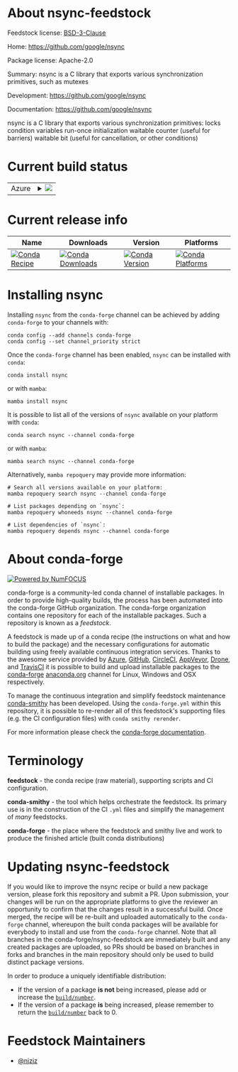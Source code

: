 About nsync-feedstock
=====================

Feedstock license: [BSD-3-Clause](https://github.com/conda-forge/nsync-feedstock/blob/main/LICENSE.txt)

Home: https://github.com/google/nsync

Package license: Apache-2.0

Summary: nsync is a C library that exports various synchronization primitives, such as mutexes

Development: https://github.com/google/nsync

Documentation: https://github.com/google/nsync

nsync is a C library that exports various synchronization primitives:
locks
condition variables
run-once initialization
waitable counter (useful for barriers)
waitable bit (useful for cancellation, or other conditions)


Current build status
====================


<table>
    
  <tr>
    <td>Azure</td>
    <td>
      <details>
        <summary>
          <a href="https://dev.azure.com/conda-forge/feedstock-builds/_build/latest?definitionId=7429&branchName=main">
            <img src="https://dev.azure.com/conda-forge/feedstock-builds/_apis/build/status/nsync-feedstock?branchName=main">
          </a>
        </summary>
        <table>
          <thead><tr><th>Variant</th><th>Status</th></tr></thead>
          <tbody><tr>
              <td>linux_64</td>
              <td>
                <a href="https://dev.azure.com/conda-forge/feedstock-builds/_build/latest?definitionId=7429&branchName=main">
                  <img src="https://dev.azure.com/conda-forge/feedstock-builds/_apis/build/status/nsync-feedstock?branchName=main&jobName=linux&configuration=linux%20linux_64_" alt="variant">
                </a>
              </td>
            </tr><tr>
              <td>linux_aarch64</td>
              <td>
                <a href="https://dev.azure.com/conda-forge/feedstock-builds/_build/latest?definitionId=7429&branchName=main">
                  <img src="https://dev.azure.com/conda-forge/feedstock-builds/_apis/build/status/nsync-feedstock?branchName=main&jobName=linux&configuration=linux%20linux_aarch64_" alt="variant">
                </a>
              </td>
            </tr><tr>
              <td>linux_ppc64le</td>
              <td>
                <a href="https://dev.azure.com/conda-forge/feedstock-builds/_build/latest?definitionId=7429&branchName=main">
                  <img src="https://dev.azure.com/conda-forge/feedstock-builds/_apis/build/status/nsync-feedstock?branchName=main&jobName=linux&configuration=linux%20linux_ppc64le_" alt="variant">
                </a>
              </td>
            </tr><tr>
              <td>osx_64</td>
              <td>
                <a href="https://dev.azure.com/conda-forge/feedstock-builds/_build/latest?definitionId=7429&branchName=main">
                  <img src="https://dev.azure.com/conda-forge/feedstock-builds/_apis/build/status/nsync-feedstock?branchName=main&jobName=osx&configuration=osx%20osx_64_" alt="variant">
                </a>
              </td>
            </tr><tr>
              <td>osx_arm64</td>
              <td>
                <a href="https://dev.azure.com/conda-forge/feedstock-builds/_build/latest?definitionId=7429&branchName=main">
                  <img src="https://dev.azure.com/conda-forge/feedstock-builds/_apis/build/status/nsync-feedstock?branchName=main&jobName=osx&configuration=osx%20osx_arm64_" alt="variant">
                </a>
              </td>
            </tr><tr>
              <td>win_64</td>
              <td>
                <a href="https://dev.azure.com/conda-forge/feedstock-builds/_build/latest?definitionId=7429&branchName=main">
                  <img src="https://dev.azure.com/conda-forge/feedstock-builds/_apis/build/status/nsync-feedstock?branchName=main&jobName=win&configuration=win%20win_64_" alt="variant">
                </a>
              </td>
            </tr>
          </tbody>
        </table>
      </details>
    </td>
  </tr>
</table>

Current release info
====================

| Name | Downloads | Version | Platforms |
| --- | --- | --- | --- |
| [![Conda Recipe](https://img.shields.io/badge/recipe-nsync-green.svg)](https://anaconda.org/conda-forge/nsync) | [![Conda Downloads](https://img.shields.io/conda/dn/conda-forge/nsync.svg)](https://anaconda.org/conda-forge/nsync) | [![Conda Version](https://img.shields.io/conda/vn/conda-forge/nsync.svg)](https://anaconda.org/conda-forge/nsync) | [![Conda Platforms](https://img.shields.io/conda/pn/conda-forge/nsync.svg)](https://anaconda.org/conda-forge/nsync) |

Installing nsync
================

Installing `nsync` from the `conda-forge` channel can be achieved by adding `conda-forge` to your channels with:

```
conda config --add channels conda-forge
conda config --set channel_priority strict
```

Once the `conda-forge` channel has been enabled, `nsync` can be installed with `conda`:

```
conda install nsync
```

or with `mamba`:

```
mamba install nsync
```

It is possible to list all of the versions of `nsync` available on your platform with `conda`:

```
conda search nsync --channel conda-forge
```

or with `mamba`:

```
mamba search nsync --channel conda-forge
```

Alternatively, `mamba repoquery` may provide more information:

```
# Search all versions available on your platform:
mamba repoquery search nsync --channel conda-forge

# List packages depending on `nsync`:
mamba repoquery whoneeds nsync --channel conda-forge

# List dependencies of `nsync`:
mamba repoquery depends nsync --channel conda-forge
```


About conda-forge
=================

[![Powered by
NumFOCUS](https://img.shields.io/badge/powered%20by-NumFOCUS-orange.svg?style=flat&colorA=E1523D&colorB=007D8A)](https://numfocus.org)

conda-forge is a community-led conda channel of installable packages.
In order to provide high-quality builds, the process has been automated into the
conda-forge GitHub organization. The conda-forge organization contains one repository
for each of the installable packages. Such a repository is known as a *feedstock*.

A feedstock is made up of a conda recipe (the instructions on what and how to build
the package) and the necessary configurations for automatic building using freely
available continuous integration services. Thanks to the awesome service provided by
[Azure](https://azure.microsoft.com/en-us/services/devops/), [GitHub](https://github.com/),
[CircleCI](https://circleci.com/), [AppVeyor](https://www.appveyor.com/),
[Drone](https://cloud.drone.io/welcome), and [TravisCI](https://travis-ci.com/)
it is possible to build and upload installable packages to the
[conda-forge](https://anaconda.org/conda-forge) [anaconda.org](https://anaconda.org/)
channel for Linux, Windows and OSX respectively.

To manage the continuous integration and simplify feedstock maintenance
[conda-smithy](https://github.com/conda-forge/conda-smithy) has been developed.
Using the ``conda-forge.yml`` within this repository, it is possible to re-render all of
this feedstock's supporting files (e.g. the CI configuration files) with ``conda smithy rerender``.

For more information please check the [conda-forge documentation](https://conda-forge.org/docs/).

Terminology
===========

**feedstock** - the conda recipe (raw material), supporting scripts and CI configuration.

**conda-smithy** - the tool which helps orchestrate the feedstock.
                   Its primary use is in the construction of the CI ``.yml`` files
                   and simplify the management of *many* feedstocks.

**conda-forge** - the place where the feedstock and smithy live and work to
                  produce the finished article (built conda distributions)


Updating nsync-feedstock
========================

If you would like to improve the nsync recipe or build a new
package version, please fork this repository and submit a PR. Upon submission,
your changes will be run on the appropriate platforms to give the reviewer an
opportunity to confirm that the changes result in a successful build. Once
merged, the recipe will be re-built and uploaded automatically to the
`conda-forge` channel, whereupon the built conda packages will be available for
everybody to install and use from the `conda-forge` channel.
Note that all branches in the conda-forge/nsync-feedstock are
immediately built and any created packages are uploaded, so PRs should be based
on branches in forks and branches in the main repository should only be used to
build distinct package versions.

In order to produce a uniquely identifiable distribution:
 * If the version of a package **is not** being increased, please add or increase
   the [``build/number``](https://docs.conda.io/projects/conda-build/en/latest/resources/define-metadata.html#build-number-and-string).
 * If the version of a package **is** being increased, please remember to return
   the [``build/number``](https://docs.conda.io/projects/conda-build/en/latest/resources/define-metadata.html#build-number-and-string)
   back to 0.

Feedstock Maintainers
=====================

* [@njzjz](https://github.com/njzjz/)

